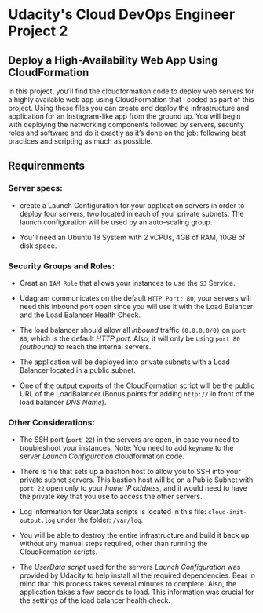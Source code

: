 # Udacity's Cloud DevOps Engineer Project 2

## Deploy a High-Availability Web App Using CloudFormation

In this project, you’ll find the cloudformation code to deploy web servers for a highly available web app using CloudFormation that i coded as part of this project. Using these files you can create and deploy the infrastructure and application for an Instagram-like app from the ground up. You will begin with deploying the networking components followed by servers, security roles and software and do it exactly as it’s done on the job: following best practices and scripting as much as possible.


## Requirenments

### Server specs:
- create a Launch Configuration for your application servers in order to deploy four servers, two located in each of your private subnets. The launch configuration will be used by an auto-scaling group.

- You'll need an Ubuntu 18 System with 2 vCPUs, 4GB of RAM, 10GB of disk space.

### Security Groups and Roles:

- Creat an `IAM Role` that allows your instances to use the `S3` Service. 

- Udagram communicates on the default `HTTP Port: 80`; your servers will need this inbound port open since you will use it with the Load Balancer and the Load Balancer Health Check.

- The load balancer should allow all *inbound* traffic `(0.0.0.0/0)` on `port 80`, which is the default *HTTP port*. Also, it will only be using `port 80` *(outbound)* to reach the internal servers.

- The application will be deployed into private subnets with a Load Balancer located in a public subnet.

- One of the output exports of the CloudFormation script will be the public URL of the LoadBalancer.(Bonus points for adding `http://` in front of the load balancer *DNS Name*).




### Other Considerations:

- The SSH port (`port 22`) in the servers are open, in case you need to troubleshoot your instances. Note: You need to add `keyname` to the server *Launch Configuration* cloudformation code.

- There is file that sets up a bastion host to allow you to SSH into your private subnet servers. This bastion host will be on a Public Subnet with `port 22` open only to your *home IP address*, and it would need to have the private key that you use to access the other servers.

- Log information for UserData scripts is located in this file: `cloud-init-output.log` under the folder: `/var/log`.

- You will be able to destroy the entire infrastructure and build it back up without any manual steps required, other than running the CloudFormation scripts.

- The *UserData script* used for the servers *Launch Configuration* was provided by Udacity to help install all the required dependencies. Bear in mind that this process takes several minutes to complete. Also, the application takes a few seconds to load. This information was crucial for the settings of the load balancer health check.